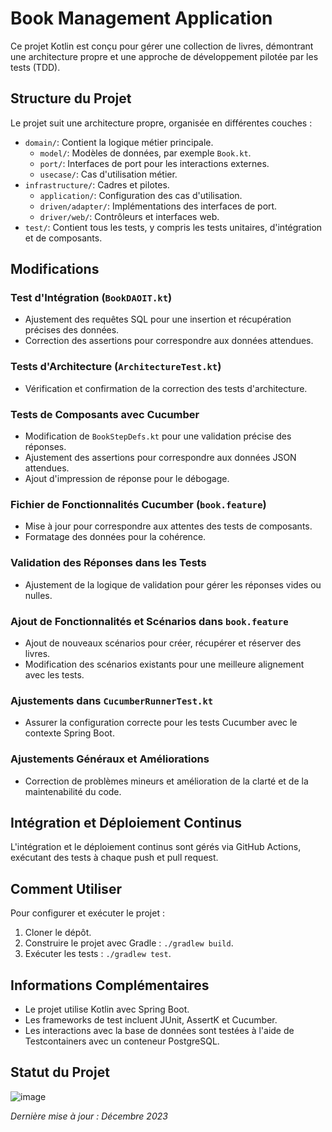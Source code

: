 # Book Management Application

Ce projet Kotlin est conçu pour gérer une collection de livres, démontrant une architecture propre et une approche de développement pilotée par les tests (TDD).

## Structure du Projet

Le projet suit une architecture propre, organisée en différentes couches :

- `domain/`: Contient la logique métier principale.
  - `model/`: Modèles de données, par exemple `Book.kt`.
  - `port/`: Interfaces de port pour les interactions externes.
  - `usecase/`: Cas d'utilisation métier.
- `infrastructure/`: Cadres et pilotes.
  - `application/`: Configuration des cas d'utilisation.
  - `driven/adapter/`: Implémentations des interfaces de port.
  - `driver/web/`: Contrôleurs et interfaces web.
- `test/`: Contient tous les tests, y compris les tests unitaires, d'intégration et de composants.

## Modifications

### Test d'Intégration (`BookDAOIT.kt`)

- Ajustement des requêtes SQL pour une insertion et récupération précises des données.
- Correction des assertions pour correspondre aux données attendues.

### Tests d'Architecture (`ArchitectureTest.kt`)

- Vérification et confirmation de la correction des tests d'architecture.

### Tests de Composants avec Cucumber

- Modification de `BookStepDefs.kt` pour une validation précise des réponses.
- Ajustement des assertions pour correspondre aux données JSON attendues.
- Ajout d'impression de réponse pour le débogage.

### Fichier de Fonctionnalités Cucumber (`book.feature`)

- Mise à jour pour correspondre aux attentes des tests de composants.
- Formatage des données pour la cohérence.

### Validation des Réponses dans les Tests

- Ajustement de la logique de validation pour gérer les réponses vides ou nulles.

### Ajout de Fonctionnalités et Scénarios dans `book.feature`

- Ajout de nouveaux scénarios pour créer, récupérer et réserver des livres.
- Modification des scénarios existants pour une meilleure alignement avec les tests.

### Ajustements dans `CucumberRunnerTest.kt`

- Assurer la configuration correcte pour les tests Cucumber avec le contexte Spring Boot.

### Ajustements Généraux et Améliorations

- Correction de problèmes mineurs et amélioration de la clarté et de la maintenabilité du code.

## Intégration et Déploiement Continus

L'intégration et le déploiement continus sont gérés via GitHub Actions, exécutant des tests à chaque push et pull request.

## Comment Utiliser

Pour configurer et exécuter le projet :

1. Cloner le dépôt.
2. Construire le projet avec Gradle : `./gradlew build`.
3. Exécuter les tests : `./gradlew test`.

## Informations Complémentaires

- Le projet utilise Kotlin avec Spring Boot.
- Les frameworks de test incluent JUnit, AssertK et Cucumber.
- Les interactions avec la base de données sont testées à l'aide de Testcontainers avec un conteneur PostgreSQL.

## Statut du Projet

![image](https://github.com/qmichelix/TDD/assets/109591838/5221fb6d-73f9-41ad-a550-96bd6bf8d1eb)

_Dernière mise à jour : Décembre 2023_
